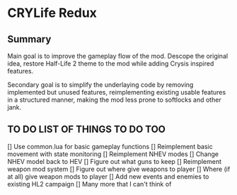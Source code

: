 # CRYLife Redux

## Summary
Main goal is to improve the gameplay flow of the mod.
Descope the original idea, restore Half-Life 2 theme to the mod while adding Crysis inspired features.

Secondary goal is to simplify the underlaying code by removing implemented but unused features, reimplementing existing usable features in a structured manner, making the mod less prone to softlocks and other jank.


## TO DO LIST OF THINGS TO DO TOO
[] Use common.lua for basic gameplay functions
[] Reimplement basic movement with state monitoring
[] Reimplement NHEV modes
[] Change NHEV model back to HEV
[] Figure out what guns to keep
[] Reimplement weapon mod system
[] Figure out where give weapons to player
[] Where (if at all) give weapon mods to player
[] Add new events and enemies to existing HL2 campaign
[] Many more that I can't think of 
